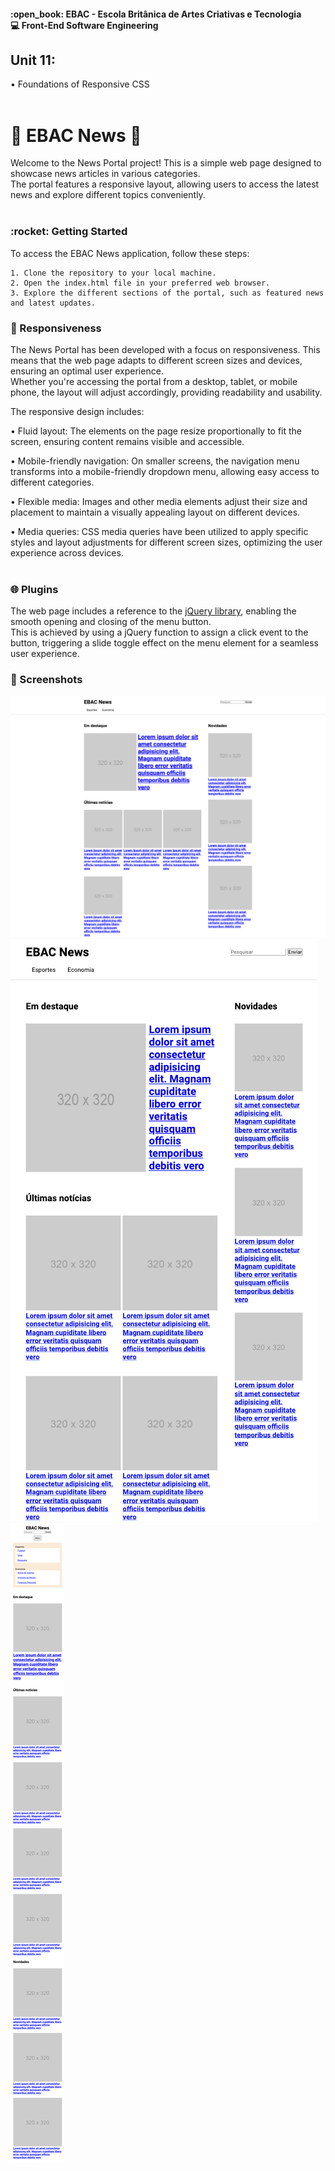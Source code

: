 <h4>:open_book: EBAC - Escola Britânica de Artes Criativas e Tecnologia<br />
    💻 Front-End Software Engineering
</h4>

<h2>Unit 11: </h2>
<p>
    • Foundations of Responsive CSS<br /><br />
</p>

<h1>📰 EBAC News 📰</h1>
<p>
    Welcome to the News Portal project! This is a simple web page designed to showcase news articles in various categories.<br />
    The portal features a responsive layout, allowing users to access the latest news and explore different topics conveniently.<br /><br />
</p>

<h3>:rocket: Getting Started</h3>
<p>
To access the EBAC News application, follow these steps:

    1. Clone the repository to your local machine.
    2. Open the index.html file in your preferred web browser.
    3. Explore the different sections of the portal, such as featured news and latest updates.
</p>

<h3>📲 Responsiveness</h3>

The News Portal has been developed with a focus on responsiveness. This means that the web page adapts to different screen sizes and devices, ensuring an optimal user experience.<br />
Whether you're accessing the portal from a desktop, tablet, or mobile phone, the layout will adjust accordingly, providing readability and usability.<br />

The responsive design includes:<br />

  • Fluid layout: The elements on the page resize proportionally to fit the screen, ensuring content remains visible and accessible.
        
  • Mobile-friendly navigation: On smaller screens, the navigation menu transforms into a mobile-friendly dropdown menu, allowing easy access to different categories.
        
  • Flexible media: Images and other media elements adjust their size and placement to maintain a visually appealing layout on different devices.
        
  • Media queries: CSS media queries have been utilized to apply specific styles and layout adjustments for different screen sizes, optimizing the user experience across devices.<br /><br />

  <h3>🌐 Plugins</h3>

  The web page includes a reference to the <a href="https://jquery.com/download/">jQuery library</a>, enabling the smooth opening and closing of the menu button.<br />
  This is achieved by using a jQuery function to assign a click event to the button, triggering a slide toggle effect on the menu element for a seamless user experience.

  <h3>📸 Screenshots</h3>
    <img src="img/desktop.png" alt="Desktop">
    <img src="img/tablet.png" alt="Tablet">
    <img src="img/mobile.png" alt="Mobile">
